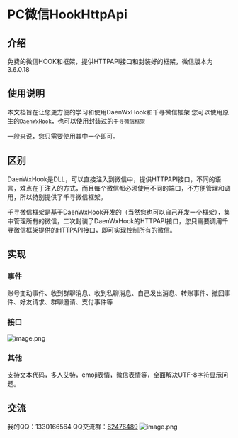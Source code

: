 # PC微信HookHttpApi

## 介绍
免费的微信HOOK和框架，提供HTTPAPI接口和封装好的框架，微信版本为3.6.0.18


## 使用说明

本文档旨在让您更方便的学习和使用DaenWxHook和千寻微信框架
您可以使用原生的`DaenWxHook`，也可以使用封装过的`千寻微信框架`

一般来说，您只需要使用其中一个即可。

## 区别

DaenWxHook是DLL，可以直接注入到微信中，提供HTTPAPI接口，不同的语言，难点在于注入的方式，而且每个微信都必须使用不同的端口，不方便管理和调用，所以特别提供了千寻微信框架。

千寻微信框架是基于DaenWxHook开发的（当然您也可以自己开发一个框架），集中管理所有的微信，二次封装了DaenWxHook的HTTPAPI接口，您只需要调用千寻微信框架提供的HTTPAPI接口，即可实现控制所有的微信。

## 实现

### 事件

账号变动事件、收到群聊消息、收到私聊消息、自己发出消息、转账事件、撤回事件、好友请求、群聊邀请、支付事件等

### 接口
![image.png](https://api.apifox.cn/api/v1/projects/1222856/resources/347791/image-preview)

### 其他
支持文本代码，多人艾特，emoji表情，微信表情等，全面解决UTF-8字符显示问题。

## 交流
我的QQ：1330166564
QQ交流群：[62476489](https://jq.qq.com/?_wv=1027&k=h5u680to)
![image.png](https://api.apifox.cn/api/v1/projects/1222856/resources/347548/image-preview)